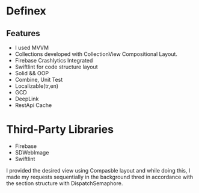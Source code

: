 # Definex
## Features
- I used MVVM
- Collections developed with CollectionView Compositional Layout.
- Firebase Crashlytics Integrated
- Swiftlint for code structure layout
- Solid && OOP
- Combine, Unit Test
- Localizable(tr,en)
- GCD
- DeepLink
- RestApi Cache
# Third-Party Libraries
- Firebase
- SDWebImage
- Swiftlint
  
I provided the desired view using Compasble layout and while doing this, I made my requests sequentially in the background thred in accordance with the section structure with DispatchSemaphore.
